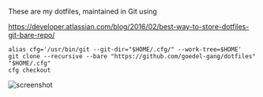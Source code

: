 These are my dotfiles, maintained in Git using

https://developer.atlassian.com/blog/2016/02/best-way-to-store-dotfiles-git-bare-repo/

    alias cfg='/usr/bin/git --git-dir="$HOME/.cfg/" --work-tree=$HOME'
    git clone --recursive --bare "https://github.com/goedel-gang/dotfiles" "$HOME/.cfg"
    cfg checkout

![screenshot](https://github.com/goedel-gang/dotfiles/blob/master/README_SOLARIZED.png)
